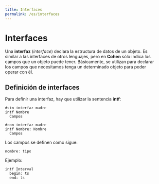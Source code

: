 ```yaml
---
title: Interfaces
permalink: /es/interfaces
---
```


# Interfaces

Una **interfaz** (*interface*) declara la estructura de datos de un objeto.
Es similar a las interfaces de otros lenguajes, pero en **Cohen** sólo indica los campos que un objeto puede tener.
Básicamente, se utilizan para declarar los campos que necesitamos tenga un determinado objeto para poder operar con él.

## Definición de interfaces

Para definir una interfaz, hay que utilizar la sentencia **intf**:

```
#sin interfaz madre
intf Nombre
  Campos

#con interfaz madre
intf Nombre: Nombre
  Campos
```

Los campos se definen como sigue:

```
nombre: tipo
```

Ejemplo:

```
intf Interval
  begin: ts
  end: ts
```
